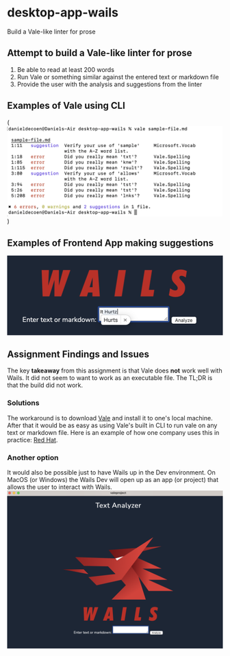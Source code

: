 # desktop-app-wails
Build a Vale-like linter for prose

## Attempt to build a Vale-like linter for prose
1. Be able to read at least 200 words
2. Run Vale or something similar against the entered text or markdown file
3. Provide the user with the analysis and suggestions from the linter

## Examples of Vale using CLI
(![Vale](<Vale CLI.png>))

## Examples of Frontend App making suggestions
![Wails](<Wails App Spell Check.png>)

## Assignment Findings and Issues
The key **takeaway** from this assignment is that Vale does **not** work well with Wails. It did not seem to want to work as an executable file. The TL;DR is that the build did not work.  
### Solutions  
The workaround is to download [Vale](https://github.com/errata-ai/vale) and install it to one's local machine. After that it would be as easy as using Vale's built in CLI to run vale on any text or markdown file. Here is an example of how one company uses this in practice: [Red Hat](https://redhat-documentation.github.io/vale-at-red-hat/docs/main/user-guide/using-vale-cli/).  
### Another option
It would also be possible just to have Wails up in the Dev environment. On MacOS (or Windows) the Wails Dev will open up as an app (or project) that allows the user to interact with Wails.
![App](<App Screen.png>)

